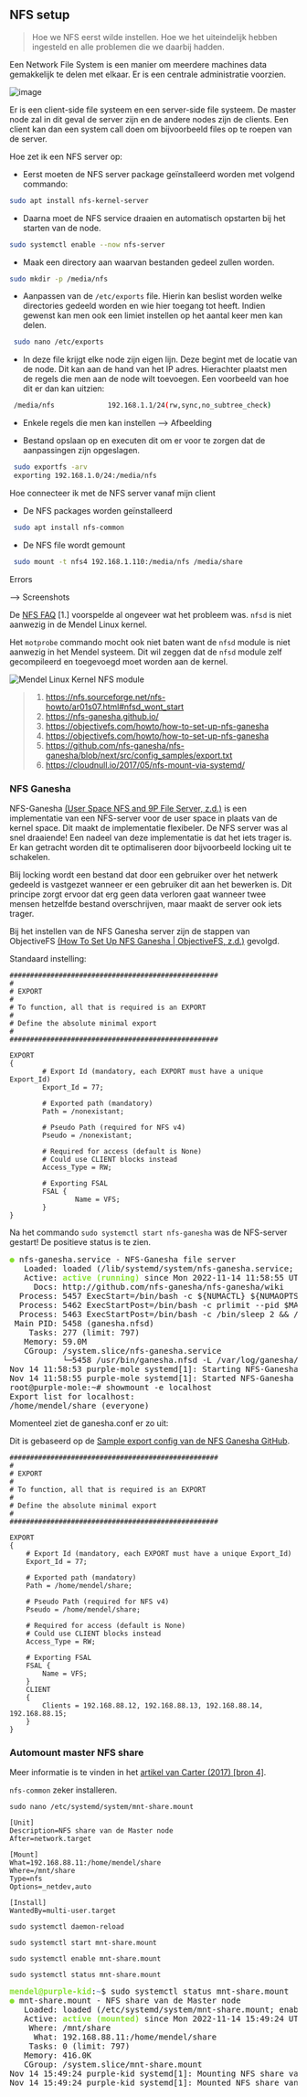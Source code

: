 ## NFS setup

>Hoe we NFS eerst wilde instellen. 
>Hoe we het uiteindelijk hebben ingesteld en alle problemen die we daarbij hadden.

Een Network File System is een manier om meerdere machines data gemakkelijk te delen met elkaar. Er is een centrale administratie voorzien. 

![image](https://user-images.githubusercontent.com/93762886/214344959-fca3d278-8680-46f0-b199-427f17bb2240.png)

Er is een client-side file systeem en een server-side file systeem. De master node zal in dit geval de server zijn en de andere nodes zijn de clients. Een client kan dan een system call doen om bijvoorbeeld files op te roepen van de server. 

Hoe zet ik een NFS server op:
 - Eerst moeten de NFS server package geïnstalleerd worden met volgend commando: 
 ``` bash 
 sudo apt install nfs-kernel-server
 ```
 - Daarna moet de NFS service draaien en automatisch opstarten bij het starten van de node.
 ``` bash 
 sudo systemctl enable --now nfs-server
 ```
 - Maak een directory aan waarvan bestanden gedeel zullen worden. 
 ``` bash 
 sudo mkdir -p /media/nfs
 ```
- Aanpassen van de `/etc/exports` file. Hierin kan beslist worden welke directories gedeeld worden en wie hier toegang tot heeft. Indien gewenst kan men ook een limiet instellen op het aantal keer men kan delen. 
``` bash 
 sudo nano /etc/exports
 ```
- In deze file krijgt elke node zijn eigen lijn. Deze begint met de locatie van de node. Dit kan aan de hand van het IP adres. Hierachter plaatst men de regels die men aan de node wilt toevoegen. Een voorbeeld van hoe dit er dan kan uitzien:
``` bash 
 /media/nfs             192.168.1.1/24(rw,sync,no_subtree_check)
 ```
- Enkele regels die men kan instellen
--> Afbeelding

- Bestand opslaan op en executen dit om er voor te zorgen dat de aanpassingen zijn opgeslagen. 
``` bash 
 sudo exportfs -arv
 exporting 192.168.1.0/24:/media/nfs
 ```

Hoe connecteer ik met de NFS server vanaf mijn client
- De NFS packages worden geïnstalleerd
``` bash 
 sudo apt install nfs-common
 ```
- De NFS file wordt gemount
``` bash 
 sudo mount -t nfs4 192.168.1.110:/media/nfs /media/share
 ```

Errors 

--> Screenshots


De [NFS FAQ](https://nfs.sourceforge.net/nfs-howto/ar01s07.html#nfsd_wont_start) [1.] voorspelde al ongeveer wat het probleem was. `nfsd` is niet aanwezig in de Mendel Linux kernel.

Het `motprobe` commando mocht ook niet baten want de `nfsd` module is niet aanwezig in het Mendel systeem. Dit wil zeggen dat de `nfsd` module zelf gecompileerd en toegevoegd moet worden aan de kernel.

![Mendel Linux Kernel NFS module](../assets/linux-kernel-nfsd.png)

> 1. https://nfs.sourceforge.net/nfs-howto/ar01s07.html#nfsd_wont_start
> 2. https://nfs-ganesha.github.io/
> 3. https://objectivefs.com/howto/how-to-set-up-nfs-ganesha
> 4. https://objectivefs.com/howto/how-to-set-up-nfs-ganesha
> 5. https://github.com/nfs-ganesha/nfs-ganesha/blob/next/src/config_samples/export.txt
> 6. https://cloudnull.io/2017/05/nfs-mount-via-systemd/

### NFS Ganesha


NFS-Ganesha [(User Space NFS and 9P File Server, z.d.)](../bronnen.md#nfs-setup) is een implementatie van een NFS-server voor de user space in plaats van de kernel space. Dit maakt de implementatie flexibeler. De NFS server was al snel draaiende! Een nadeel van deze implementatie is dat het iets trager is. Er kan getracht worden dit te optimaliseren door bijvoorbeeld locking uit te schakelen. 

Blij locking wordt een bestand dat door een gebruiker over het netwerk gedeeld is vastgezet wanneer er een gebruiker dit aan het bewerken is. Dit principe zorgt ervoor dat erg geen data verloren gaat wanneer twee mensen hetzelfde bestand overschrijven, maar maakt de server ook iets trager.  

Bij het instellen van de NFS Ganesha server zijn de stappen van ObjectiveFS [(How To Set Up NFS Ganesha | ObjectiveFS, z.d.)](../bronnen.md#nfs-setup) gevolgd.

Standaard instelling:

```editorconfig
###################################################
#
# EXPORT
#
# To function, all that is required is an EXPORT
#
# Define the absolute minimal export
#
###################################################

EXPORT
{
        # Export Id (mandatory, each EXPORT must have a unique Export_Id)
        Export_Id = 77;

        # Exported path (mandatory)
        Path = /nonexistant;

        # Pseudo Path (required for NFS v4)
        Pseudo = /nonexistant;

        # Required for access (default is None)
        # Could use CLIENT blocks instead
        Access_Type = RW;

        # Exporting FSAL
        FSAL {
                Name = VFS;
        }
}
```

Na het commando `sudo systemctl start nfs-ganesha` was de NFS-server gestart! De positieve status is te zien.

<pre><font color="#8AE234"><b>●</b></font> nfs-ganesha.service - NFS-Ganesha file server
   Loaded: loaded (/lib/systemd/system/nfs-ganesha.service; enabled; vendor preset: enabled)
   Active: <font color="#8AE234"><b>active (running)</b></font> since Mon 2022-11-14 11:58:55 UTC; 13s ago
     Docs: http://github.com/nfs-ganesha/nfs-ganesha/wiki
  Process: 5457 ExecStart=/bin/bash -c ${NUMACTL} ${NUMAOPTS} /usr/bin/ganesha.nfsd ${OPTIONS} ${EPOCH} (code=exited, status=0/SUCCESS)
  Process: 5462 ExecStartPost=/bin/bash -c prlimit --pid $MAINPID --nofile=$NOFILE:$NOFILE (code=exited, status=0/SUCCESS)
  Process: 5463 ExecStartPost=/bin/bash -c /bin/sleep 2 &amp;&amp; /usr/bin/dbus-send --system   --dest=org.ganesha.nfsd --type=method_call /or
 Main PID: 5458 (ganesha.nfsd)
    Tasks: 277 (limit: 797)
   Memory: 59.0M
   CGroup: /system.slice/nfs-ganesha.service
           └─5458 /usr/bin/ganesha.nfsd -L /var/log/ganesha/ganesha.log -f /etc/ganesha/ganesha.conf -N NIV_EVENT
Nov 14 11:58:53 purple-mole systemd[1]: Starting NFS-Ganesha file server...
Nov 14 11:58:55 purple-mole systemd[1]: Started NFS-Ganesha file server.
root@purple-mole:~# showmount -e localhost
Export list for localhost:
/home/mendel/share (everyone)
</pre>




Momenteel ziet de ganesha.conf er zo uit:

Dit is gebaseerd op de [Sample export config van de NFS Ganesha GitHub](../bronnen.md#nfs-setup).

```editorconfig
###################################################
#
# EXPORT
#
# To function, all that is required is an EXPORT
#
# Define the absolute minimal export
#
###################################################

EXPORT
{
	# Export Id (mandatory, each EXPORT must have a unique Export_Id)
	Export_Id = 77;

	# Exported path (mandatory)
	Path = /home/mendel/share;

	# Pseudo Path (required for NFS v4)
	Pseudo = /home/mendel/share;

	# Required for access (default is None)
	# Could use CLIENT blocks instead
	Access_Type = RW;

	# Exporting FSAL
	FSAL {
		Name = VFS;
	}
	CLIENT
	{
		Clients = 192.168.88.12, 192.168.88.13, 192.168.88.14, 192.168.88.15;
	}
}
```



### Automount master NFS share

Meer informatie is te vinden in het [artikel van Carter (2017) [bron 4]](../bronnen.md#nfs-setup).

`nfs-common` zeker installeren.

`sudo nano /etc/systemd/system/mnt-share.mount`

```systemd
[Unit]
Description=NFS share van de Master node
After=network.target

[Mount]
What=192.168.88.11:/home/mendel/share
Where=/mnt/share
Type=nfs
Options=_netdev,auto

[Install]
WantedBy=multi-user.target
```

`sudo systemctl daemon-reload`

`sudo systemctl start mnt-share.mount`

`sudo systemctl enable mnt-share.mount`

`sudo systemctl status mnt-share.mount`

<pre><font color="#8AE234"><b>mendel@purple-kid</b></font>:<font color="#729FCF"><b>~</b></font>$ sudo systemctl status mnt-share.mount
<font color="#8AE234"><b>●</b></font> mnt-share.mount - NFS share van de Master node
   Loaded: loaded (/etc/systemd/system/mnt-share.mount; enabled; vendor preset: enabled)
   Active: <font color="#8AE234"><b>active (mounted)</b></font> since Mon 2022-11-14 15:49:24 UTC; 1min 58s ago
    Where: /mnt/share
     What: 192.168.88.11:/home/mendel/share
    Tasks: 0 (limit: 797)
   Memory: 416.0K
   CGroup: /system.slice/mnt-share.mount
Nov 14 15:49:24 purple-kid systemd[1]: Mounting NFS share van de Master node...
Nov 14 15:49:24 purple-kid systemd[1]: Mounted NFS share van de Master node.
</pre>
